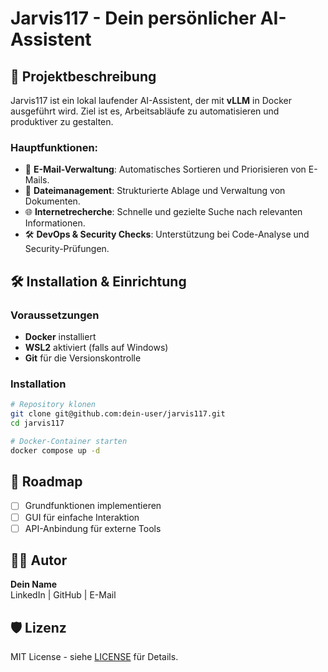 # Jarvis117 - Dein persönlicher AI-Assistent

## 🤖 Projektbeschreibung
Jarvis117 ist ein lokal laufender AI-Assistent, der mit **vLLM** in Docker ausgeführt wird. Ziel ist es, Arbeitsabläufe zu automatisieren und produktiver zu gestalten.

### Hauptfunktionen:
- 📧 **E-Mail-Verwaltung**: Automatisches Sortieren und Priorisieren von E-Mails.
- 📂 **Dateimanagement**: Strukturierte Ablage und Verwaltung von Dokumenten.
- 🌐 **Internetrecherche**: Schnelle und gezielte Suche nach relevanten Informationen.
- 🛠 **DevOps & Security Checks**: Unterstützung bei Code-Analyse und Security-Prüfungen.

## 🛠 Installation & Einrichtung
### Voraussetzungen
- **Docker** installiert
- **WSL2** aktiviert (falls auf Windows)
- **Git** für die Versionskontrolle

### Installation
```sh
# Repository klonen
git clone git@github.com:dein-user/jarvis117.git
cd jarvis117

# Docker-Container starten
docker compose up -d
```

## 🌟 Roadmap
- [ ] Grundfunktionen implementieren
- [ ] GUI für einfache Interaktion
- [ ] API-Anbindung für externe Tools

## 👨‍💻 Autor
**Dein Name**  
LinkedIn | GitHub | E-Mail

## 🛡️ Lizenz
MIT License - siehe [LICENSE](LICENSE) für Details.

